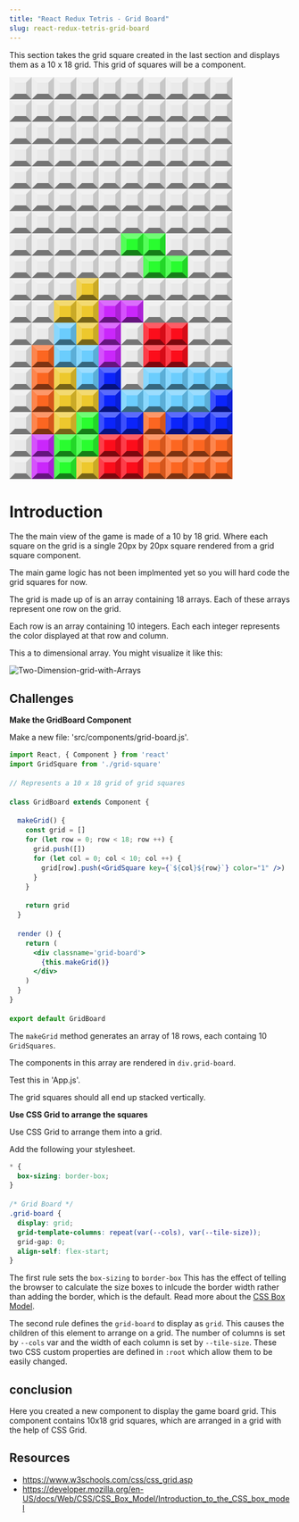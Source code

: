 ```yaml
---
title: "React Redux Tetris - Grid Board"
slug: react-redux-tetris-grid-board
---
```


This section takes the grid square created in the last 
section and displays them as a 10 x 18 grid. 
This grid of squares will be a component. 

![game-board](assets/game-board.png)

# Introduction 

The the main view of the game is made of a 10 by 18 grid. 
Where each square on the grid is a single 20px by 20px square 
rendered from a grid square component. 

The main game logic has not been implmented yet so you 
will hard code the grid squares for now. 

The grid is made up of is an array containing 18 arrays. 
Each of these arrays represent one row on the grid. 

Each row is an array containing 10 integers. Each each 
integer represents the color displayed at that row and column. 

This a to dimensional array. You might visualize it like this: 

![Two-Dimension-grid-with-Arrays](Two-Dimension-grid-with-Arrays.png)

## Challenges

**Make the GridBoard Component**

Make a new file: 'src/components/grid-board.js'. 

```jsx
import React, { Component } from 'react'
import GridSquare from './grid-square'

// Represents a 10 x 18 grid of grid squares

class GridBoard extends Component {

  makeGrid() {
    const grid = []
    for (let row = 0; row < 18; row ++) {
      grid.push([])
      for (let col = 0; col < 10; col ++) {
        grid[row].push(<GridSquare key={`${col}${row}`} color="1" />)
      }
    }

    return grid
  }

  render () {
    return (
      <div classname='grid-board'>
        {this.makeGrid()}
      </div>
    )
  }
}

export default GridBoard
```

The `makeGrid` method generates an array of 18 rows, 
each containg 10 `GridSquares`. 

The components in this array are rendered in `div.grid-board`.

Test this in 'App.js'.

The grid squares should all end up stacked vertically. 

**Use CSS Grid to arrange the squares**

Use CSS Grid to arrange them into a grid. 

Add the following your stylesheet. 

```css
* {
  box-sizing: border-box;
}

/* Grid Board */
.grid-board {
  display: grid;
  grid-template-columns: repeat(var(--cols), var(--tile-size));
  grid-gap: 0;
  align-self: flex-start;
}
```

The first rule sets the `box-sizing` to `border-box`
This has the effect of telling the browser to calculate the 
size boxes to inlcude the border width rather than adding
the border, which is the default. Read more about the [CSS Box Model](https://developer.mozilla.org/en-US/docs/Web/CSS/CSS_Box_Model/Introduction_to_the_CSS_box_model).

The second rule defines the `grid-board` to display as `grid`.
This causes the children of this element to arrange on a grid. 
The number of columns is set by `--cols` var and the width 
of each column is set by `--tile-size`. These two CSS custom 
properties are defined in `:root` which allow them to be easily 
changed. 

## conclusion 

Here you created a new component to display the game board grid. 
This component contains 10x18 grid squares, which are arranged 
in a grid with the help of CSS Grid. 

## Resources

- https://www.w3schools.com/css/css_grid.asp
- https://developer.mozilla.org/en-US/docs/Web/CSS/CSS_Box_Model/Introduction_to_the_CSS_box_model
